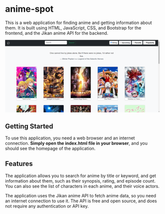# anime-spot

This is a web application for finding anime and getting information about them. It is built using HTML, JavaScript, CSS, and Bootstrap for the frontend, and the Jikan anime API for the backend.

![homepage](img/homepage.png)

## Getting Started

To use this application, you need a web browser and an internet connection. **Simply open the index.html file in your browser**, and you should see the homepage of the application.

## Features

The application allows you to search for anime by title or keyword, and get information about them, such as their synopsis, rating, and episode count. You can also see the list of characters in each anime, and their voice actors.

The application uses the Jikan anime API to fetch anime data, so you need an internet connection to use it. The API is free and open source, and does not require any authentication or API key.